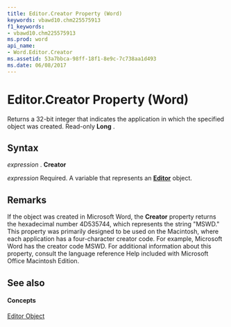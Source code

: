 ```yaml
---
title: Editor.Creator Property (Word)
keywords: vbawd10.chm225575913
f1_keywords:
- vbawd10.chm225575913
ms.prod: word
api_name:
- Word.Editor.Creator
ms.assetid: 53a7bbca-98ff-18f1-8e9c-7c738aa1d493
ms.date: 06/08/2017
---
```



# Editor.Creator Property (Word)

Returns a 32-bit integer that indicates the application in which the specified object was created. Read-only  **Long** .


## Syntax

 _expression_ . **Creator**

 _expression_ Required. A variable that represents an **[Editor](Word.Editor.md)** object.


## Remarks

If the object was created in Microsoft Word, the  **Creator** property returns the hexadecimal number 4D535744, which represents the string "MSWD." This property was primarily designed to be used on the Macintosh, where each application has a four-character creator code. For example, Microsoft Word has the creator code MSWD. For additional information about this property, consult the language reference Help included with Microsoft Office Macintosh Edition.


## See also


#### Concepts


[Editor Object](Word.Editor.md)

